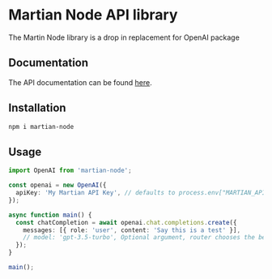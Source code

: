 # Martian Node API library

The Martin Node library is a drop in replacement for OpenAI package

## Documentation

The API documentation can be found [here](https://docs.withmartian.com/).

## Installation

```sh
npm i martian-node
```

## Usage

```ts
import OpenAI from 'martian-node';

const openai = new OpenAI({
  apiKey: 'My Martian API Key', // defaults to process.env["MARTIAN_API_KEY"]
});

async function main() {
  const chatCompletion = await openai.chat.completions.create({
    messages: [{ role: 'user', content: 'Say this is a test' }],
    // model: 'gpt-3.5-turbo', Optional argument, router chooses the best model for you
  });
}

main();
```
